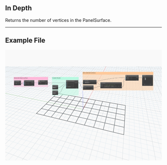 ## In Depth
Returns the number of vertices in the PanelSurface.
___
## Example File

![NumVertices](./Autodesk.DesignScript.Geometry.PanelSurface.NumVertices_img.jpg)
